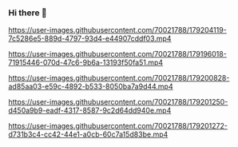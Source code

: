 ### Hi there 👋

<!--
**michaeldavidjohnson/michaeldavidjohnson** is a ✨ _special_ ✨ repository because its `README.md` (this file) appears on your GitHub profile.

Here are some ideas to get you started:

- 🔭 I’m currently working on ...
- 🌱 I’m currently learning ...
- 👯 I’m looking to collaborate on ...
- 🤔 I’m looking for help with ...
- 💬 Ask me about ...
- 📫 How to reach me: ...
- 😄 Pronouns: ...
- ⚡ Fun fact: ...
-->



https://user-images.githubusercontent.com/70021788/179204119-7c5286e5-889d-4797-93d4-e44907cddf03.mp4

https://user-images.githubusercontent.com/70021788/179196018-71915446-070d-47c6-9b6a-13193f50fa51.mp4

https://user-images.githubusercontent.com/70021788/179200828-ad85aa03-e59c-4892-b533-8050ba7a9d44.mp4

https://user-images.githubusercontent.com/70021788/179201250-d450a9b9-eadf-4317-8587-9c2d64dd940e.mp4

https://user-images.githubusercontent.com/70021788/179201272-d731b3c4-cc42-44e1-a0cb-60c7a15d83be.mp4




